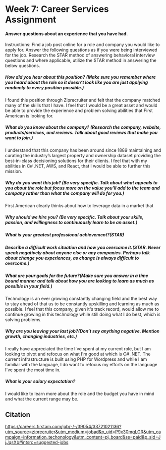 # Week 7: Career Services Assignment

#### Answer questions about an experience that you have had.   

Instructions: Find a job post online for a role and company you would like to apply for. Answer the following questions as if you were being interviewed for the job. Research the STAR method of answering behavioral interview questions and where applicable, utilize the STAR method in answering the below questions.

##### How did you hear about this position? (Make sure you remember where you heard about the role so it doesn’t look like you are just applying randomly to every position possible.)

I found this position through Ziprecruiter and felt that the company matched many of the skills that I have. I feel that I would be a great asset and would be able to provide the experience and problem solving abilities that First American is looking for.

##### What do you know about the company? (Research the company, website, products/services, and reviews. Talk about good reviews that make you want to join.)
I understand that this company has been around since 1889 maintaining and curating the industry’s largest property and ownership dataset providing the best-in-class decisioning solutions for their clients. I feel that with my abilities in C# .NET, AWS, and React, that I would be able to further this mission. 

##### Why do you want this job? (Be very specific. Talk about what appeals to you about the role but focus more on the value you’ll add to the team and company rather than what the company will do for you.)
First American clearly thinks about how to leverage data in a market that 

##### Why should we hire you? (Be very specific. Talk about your skills, passion, and willingness to continuously learn to be an asset.)

##### What is your greatest professional achievement?(STAR)

##### Describe a difficult work situation and how you overcame it.(STAR. Never speak negatively about anyone else or any companies. Perhaps talk about change you experiences, as change is always difficult to overcome.)


##### What are your goals for the future?(Make sure you answer in a time bound manner and talk about how you are looking to learn as much as possible in your field.)

Technology is an ever growing constantly changing field and the best way to stay ahead of that us to be constantly upskilling and learning as much as possible. I feel that this company, given it's track record, would allow me to continue growing in this technology while still doing what I do best, which is solving problems.

##### Why are you leaving your last job?(Don’t say anything negative. Mention growth, changing industries, etc.)

I really have appreciated the time I've spent at my current role, but I am looking to pivot and refocus on what I'm good at which is C# .NET. The current infrastructure is built using PHP for Wordpress and while I am familiar with the language, I do want to refocus my efforts on the language I've spent the most time in.

##### What is your salary expectation?
I would like to learn more about the role and the budget you have in mind and what the current range may be.

## Citation
https://careers.firstam.com/job/-/-/39054/33721021136?utm_source=ziprecruiter&utm_medium=jobad&p_uid=P9x30mqLGR&utm_campaign=information_techonology&utm_content=pj_board&ss=paid&p_sid=JjJqsXb#intsrc=suggested-jobs